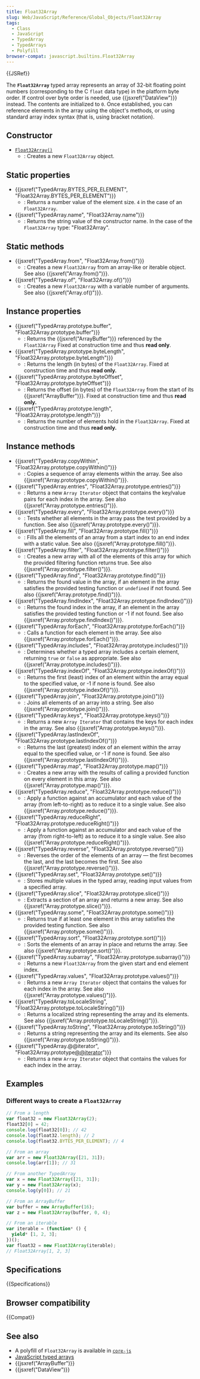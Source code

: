 ```yaml
---
title: Float32Array
slug: Web/JavaScript/Reference/Global_Objects/Float32Array
tags:
  - Class
  - JavaScript
  - TypedArray
  - TypedArrays
  - Polyfill
browser-compat: javascript.builtins.Float32Array
---
```


{{JSRef}}

The **`Float32Array`** typed array represents an array of 32-bit floating point numbers (corresponding to the C `float` data type) in the platform byte order. If control over byte order is needed, use {{jsxref("DataView")}} instead. The contents are initialized to `0`. Once established, you can reference elements in the array using the object's methods, or using standard array index syntax (that is, using bracket notation).

## Constructor

- [`Float32Array()`](/en-US/docs/Web/JavaScript/Reference/Global_Objects/Float32Array/Float32Array)
  - : Creates a new `Float32Array` object.

## Static properties

- {{jsxref("TypedArray.BYTES_PER_ELEMENT", "Float32Array.BYTES_PER_ELEMENT")}}
  - : Returns a number value of the element size. `4` in the case of an `Float32Array`.
- {{jsxref("TypedArray.name", "Float32Array.name")}}
  - : Returns the string value of the constructor name. In the case of the `Float32Array` type: "Float32Array".

## Static methods

- {{jsxref("TypedArray.from", "Float32Array.from()")}}
  - : Creates a new `Float32Array` from an array-like or iterable object. See also {{jsxref("Array.from()")}}.
- {{jsxref("TypedArray.of", "Float32Array.of()")}}
  - : Creates a new `Float32Array` with a variable number of arguments. See also {{jsxref("Array.of()")}}.

## Instance properties

- {{jsxref("TypedArray.prototype.buffer", "Float32Array.prototype.buffer")}}
  - : Returns the {{jsxref("ArrayBuffer")}} referenced by the `Float32Array` Fixed at construction time and thus **read only**.
- {{jsxref("TypedArray.prototype.byteLength", "Float32Array.prototype.byteLength")}}
  - : Returns the length (in bytes) of the `Float32Array`. Fixed at construction time and thus **read only.**
- {{jsxref("TypedArray.prototype.byteOffset", "Float32Array.prototype.byteOffset")}}
  - : Returns the offset (in bytes) of the `Float32Array` from the start of its {{jsxref("ArrayBuffer")}}. Fixed at construction time and thus **read only.**
- {{jsxref("TypedArray.prototype.length", "Float32Array.prototype.length")}}
  - : Returns the number of elements hold in the `Float32Array`. Fixed at construction time and thus **read only.**

## Instance methods

- {{jsxref("TypedArray.copyWithin", "Float32Array.prototype.copyWithin()")}}
  - : Copies a sequence of array elements within the array. See also {{jsxref("Array.prototype.copyWithin()")}}.
- {{jsxref("TypedArray.entries", "Float32Array.prototype.entries()")}}
  - : Returns a new `Array Iterator` object that contains the key/value pairs for each index in the array. See also {{jsxref("Array.prototype.entries()")}}.
- {{jsxref("TypedArray.every", "Float32Array.prototype.every()")}}
  - : Tests whether all elements in the array pass the test provided by a function. See also {{jsxref("Array.prototype.every()")}}.
- {{jsxref("TypedArray.fill", "Float32Array.prototype.fill()")}}
  - : Fills all the elements of an array from a start index to an end index with a static value. See also {{jsxref("Array.prototype.fill()")}}.
- {{jsxref("TypedArray.filter", "Float32Array.prototype.filter()")}}
  - : Creates a new array with all of the elements of this array for which the provided filtering function returns true. See also {{jsxref("Array.prototype.filter()")}}.
- {{jsxref("TypedArray.find", "Float32Array.prototype.find()")}}
  - : Returns the found value in the array, if an element in the array satisfies the provided testing function or `undefined` if not found. See also {{jsxref("Array.prototype.find()")}}.
- {{jsxref("TypedArray.findIndex", "Float32Array.prototype.findIndex()")}}
  - : Returns the found index in the array, if an element in the array satisfies the provided testing function or -1 if not found. See also {{jsxref("Array.prototype.findIndex()")}}.
- {{jsxref("TypedArray.forEach", "Float32Array.prototype.forEach()")}}
  - : Calls a function for each element in the array. See also {{jsxref("Array.prototype.forEach()")}}.
- {{jsxref("TypedArray.includes", "Float32Array.prototype.includes()")}}
  - : Determines whether a typed array includes a certain element, returning `true` or `false` as appropriate. See also {{jsxref("Array.prototype.includes()")}}.
- {{jsxref("TypedArray.indexOf", "Float32Array.prototype.indexOf()")}}
  - : Returns the first (least) index of an element within the array equal to the specified value, or -1 if none is found. See also {{jsxref("Array.prototype.indexOf()")}}.
- {{jsxref("TypedArray.join", "Float32Array.prototype.join()")}}
  - : Joins all elements of an array into a string. See also {{jsxref("Array.prototype.join()")}}.
- {{jsxref("TypedArray.keys", "Float32Array.prototype.keys()")}}
  - : Returns a new `Array Iterator` that contains the keys for each index in the array. See also {{jsxref("Array.prototype.keys()")}}.
- {{jsxref("TypedArray.lastIndexOf", "Float32Array.prototype.lastIndexOf()")}}
  - : Returns the last (greatest) index of an element within the array equal to the specified value, or -1 if none is found. See also {{jsxref("Array.prototype.lastIndexOf()")}}.
- {{jsxref("TypedArray.map", "Float32Array.prototype.map()")}}
  - : Creates a new array with the results of calling a provided function on every element in this array. See also {{jsxref("Array.prototype.map()")}}.
- {{jsxref("TypedArray.reduce", "Float32Array.prototype.reduce()")}}
  - : Apply a function against an accumulator and each value of the array (from left-to-right) as to reduce it to a single value. See also {{jsxref("Array.prototype.reduce()")}}.
- {{jsxref("TypedArray.reduceRight", "Float32Array.prototype.reduceRight()")}}
  - : Apply a function against an accumulator and each value of the array (from right-to-left) as to reduce it to a single value. See also {{jsxref("Array.prototype.reduceRight()")}}.
- {{jsxref("TypedArray.reverse", "Float32Array.prototype.reverse()")}}
  - : Reverses the order of the elements of an array — the first becomes the last, and the last becomes the first. See also {{jsxref("Array.prototype.reverse()")}}.
- {{jsxref("TypedArray.set", "Float32Array.prototype.set()")}}
  - : Stores multiple values in the typed array, reading input values from a specified array.
- {{jsxref("TypedArray.slice", "Float32Array.prototype.slice()")}}
  - : Extracts a section of an array and returns a new array. See also {{jsxref("Array.prototype.slice()")}}.
- {{jsxref("TypedArray.some", "Float32Array.prototype.some()")}}
  - : Returns true if at least one element in this array satisfies the provided testing function. See also {{jsxref("Array.prototype.some()")}}.
- {{jsxref("TypedArray.sort", "Float32Array.prototype.sort()")}}
  - : Sorts the elements of an array in place and returns the array. See also {{jsxref("Array.prototype.sort()")}}.
- {{jsxref("TypedArray.subarray", "Float32Array.prototype.subarray()")}}
  - : Returns a new `Float32Array` from the given start and end element index.
- {{jsxref("TypedArray.values", "Float32Array.prototype.values()")}}
  - : Returns a new `Array Iterator` object that contains the values for each index in the array. See also {{jsxref("Array.prototype.values()")}}.
- {{jsxref("TypedArray.toLocaleString", "Float32Array.prototype.toLocaleString()")}}
  - : Returns a localized string representing the array and its elements. See also {{jsxref("Array.prototype.toLocaleString()")}}.
- {{jsxref("TypedArray.toString", "Float32Array.prototype.toString()")}}
  - : Returns a string representing the array and its elements. See also {{jsxref("Array.prototype.toString()")}}.
- {{jsxref("TypedArray.@@iterator", "Float32Array.prototype[@@iterator]()")}}
  - : Returns a new `Array Iterator` object that contains the values for each index in the array.

## Examples

### Different ways to create a `Float32Array`

```js
// From a length
var float32 = new Float32Array(2);
float32[0] = 42;
console.log(float32[0]); // 42
console.log(float32.length); // 2
console.log(float32.BYTES_PER_ELEMENT); // 4

// From an array
var arr = new Float32Array([21, 31]);
console.log(arr[1]); // 31

// From another TypedArray
var x = new Float32Array([21, 31]);
var y = new Float32Array(x);
console.log(y[0]); // 21

// From an ArrayBuffer
var buffer = new ArrayBuffer(16);
var z = new Float32Array(buffer, 0, 4);

// From an iterable
var iterable = (function* () {
  yield* [1, 2, 3];
})();
var float32 = new Float32Array(iterable);
// Float32Array[1, 2, 3]
```

## Specifications

{{Specifications}}

## Browser compatibility

{{Compat}}

## See also

- A polyfill of `Float32Array` is available in [`core-js`](https://github.com/zloirock/core-js#ecmascript-typed-arrays)
- [JavaScript typed arrays](/en-US/docs/Web/JavaScript/Typed_arrays)
- {{jsxref("ArrayBuffer")}}
- {{jsxref("DataView")}}
